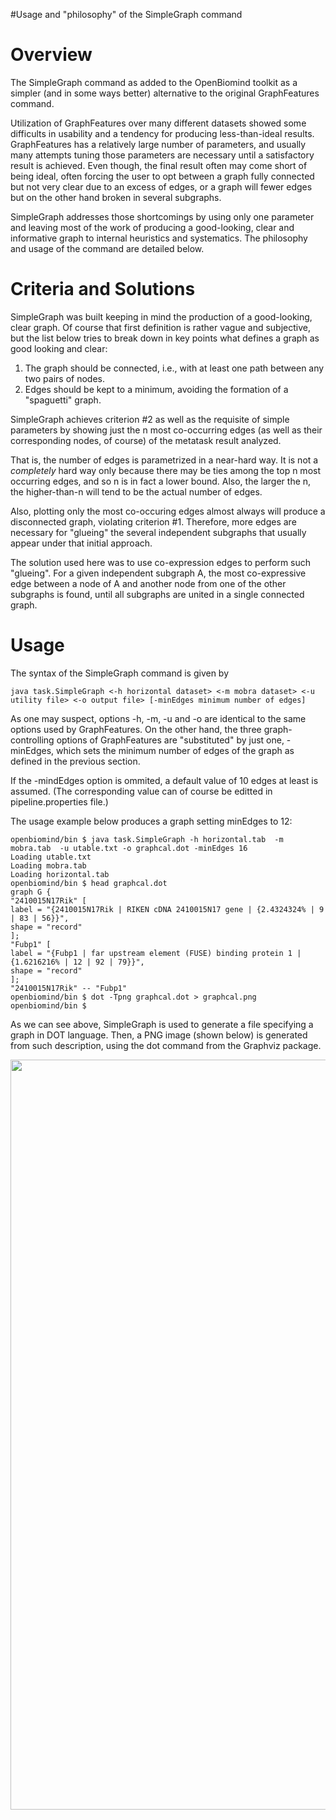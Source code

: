 #Usage and "philosophy" of the SimpleGraph command

# Overview #

The SimpleGraph command as added to the OpenBiomind toolkit as a simpler (and in some ways better) alternative to the original GraphFeatures command.

Utilization of GraphFeatures over many different datasets showed some difficults in usability and a tendency for producing less-than-ideal results. GraphFeatures has a relatively large number of parameters, and usually many attempts tuning those parameters are necessary until a satisfactory result is achieved. Even though, the final result often may come short of being ideal, often forcing the user to opt between a graph fully connected but not very clear due to an excess of edges, or a graph will fewer edges but on the other hand broken in several subgraphs.

SimpleGraph addresses those shortcomings by using only one parameter and leaving most of the work of producing a good-looking, clear and informative graph to internal heuristics and systematics. The philosophy and usage of the command are detailed below.

# Criteria and Solutions #

SimpleGraph was built keeping in mind the production of a good-looking, clear graph. Of course that first definition is rather vague and subjective, but the list below tries to break down in key points what defines a graph as good looking and clear:

  1. The graph should be connected, i.e., with at least one path between any two pairs of nodes.
  1. Edges should be kept to a minimum, avoiding the formation of a "spaguetti" graph.

SimpleGraph achieves criterion #2 as well as the requisite of simple parameters by showing just the n most co-occurring edges (as well as their corresponding nodes, of course) of the metatask result analyzed.

That is, the number of edges is parametrized in a near-hard way. It is not a _completely_ hard way only because there may be ties among the top n most occurring edges, and so n is in fact a lower bound. Also, the larger the n, the higher-than-n will tend to be the actual number of edges.

Also, plotting only the most co-occuring edges almost always will produce a disconnected graph, violating criterion #1. Therefore, more edges are necessary for "glueing" the several independent subgraphs that usually appear under that initial approach.

The solution used here was to use co-expression edges to perform such "glueing". For a given independent subgraph A, the most co-expressive edge between a node of A and another node from one of the other subgraphs is found, until all subgraphs are united in a single connected graph.

# Usage #

The syntax of the SimpleGraph command is given by

```
java task.SimpleGraph <-h horizontal dataset> <-m mobra dataset> <-u utility file> <-o output file> [-minEdges minimum number of edges]
```

As one may suspect, options -h, -m, -u and -o are identical to the same options used by GraphFeatures. On the other hand, the three graph-controlling options of GraphFeatures are "substituted" by just one, -minEdges, which sets the minimum number of edges of the graph as defined in the previous section.

If the -mindEdges option is ommited, a default value of 10 edges at least is assumed. (The corresponding value can of course be editted in pipeline.properties file.)

The usage example below produces a graph setting minEdges to 12:

```
openbiomind/bin $ java task.SimpleGraph -h horizontal.tab  -m mobra.tab  -u utable.txt -o graphcal.dot -minEdges 16
Loading utable.txt
Loading mobra.tab
Loading horizontal.tab
openbiomind/bin $ head graphcal.dot
graph G {
"2410015N17Rik" [
label = "{2410015N17Rik | RIKEN cDNA 2410015N17 gene | {2.4324324% | 9 | 83 | 56}}",
shape = "record"
];
"Fubp1" [
label = "{Fubp1 | far upstream element (FUSE) binding protein 1 | {1.6216216% | 12 | 92 | 79}}",
shape = "record"
];
"2410015N17Rik" -- "Fubp1"
openbiomind/bin $ dot -Tpng graphcal.dot > graphcal.png
openbiomind/bin $ 
```

As we can see above, SimpleGraph is used to generate a file specifying a graph in DOT language. Then, a PNG image (shown below) is generated from such description, using the dot command from the Graphviz package.

<img src='http://img503.imageshack.us/img503/7564/graphcal.png' width='1200'>